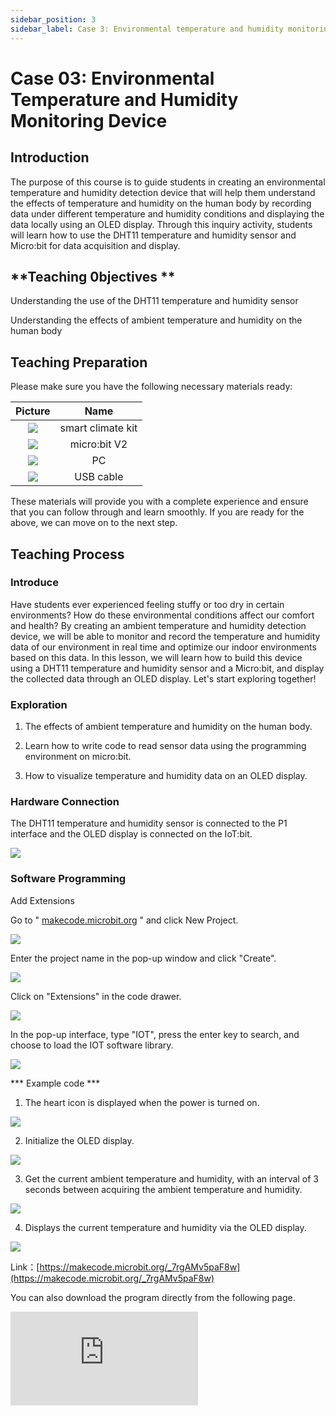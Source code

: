 ```yaml
---
sidebar_position: 3
sidebar_label: Case 3: Environmental temperature and humidity monitoring device
---
```


# **Case 03: Environmental Temperature and Humidity Monitoring Device**

## Introduction

The purpose of this course is to guide students in creating an environmental temperature and humidity detection device that will help them understand the effects of temperature and humidity on the human body by recording data under different temperature and humidity conditions and displaying the data locally using an OLED display. Through this inquiry activity, students will learn how to use the DHT11 temperature and humidity sensor and Micro:bit for data acquisition and display.

## **Teaching 0bjectives **

Understanding the use of the DHT11 temperature and humidity sensor

Understanding the effects of ambient temperature and humidity on the human body

## **Teaching Preparation**

Please make sure you have the following necessary materials ready:

| Picture | Name |
| :-: | :-: |
| ![](./images/microbit-smart-climate-kit-case-01-02.png) | smart climate kit |
| ![](./images/microbit-smart-climate-kit-case-01-03.png) | micro:bit V2 |
| ![](./images/microbit-smart-climate-kit-case-01-04.png) | PC |
| ![](./images/microbit-smart-climate-kit-case-01-05.png) | USB cable |

These materials will provide you with a complete experience and ensure that you can follow through and learn smoothly. If you are ready for the above, we can move on to the next step.

## **Teaching Process**

### **Introduce**

Have students ever experienced feeling stuffy or too dry in certain environments? How do these environmental conditions affect our comfort and health?
By creating an ambient temperature and humidity detection device, we will be able to monitor and record the temperature and humidity data of our environment in real time and optimize our indoor environments based on this data. In this lesson, we will learn how to build this device using a DHT11 temperature and humidity sensor and a Micro:bit, and display the collected data through an OLED display. Let's start exploring together!

### **Exploration**

1. The effects of ambient temperature and humidity on the human body.

2. Learn how to write code to read sensor data using the programming environment on micro:bit.
3. How to visualize temperature and humidity data on an OLED display.

### Hardware Connection

The DHT11 temperature and humidity sensor is connected to the P1 interface and the OLED display is connected on the IoT:bit.

![](./images/microbit-smart-climate-kit-case-03-06.png)

### **Software Programming**

Add Extensions

Go to " [makecode.microbit.org](https://makecode.microbit.org/) " and click New Project.

![](./images/smart-weather-station-kit-add-extension-01.png)

Enter the project name in the pop-up window and click "Create".

![](./images/smart-weather-station-kit-add-extension-02.png)

Click on "Extensions" in the code drawer.

![](./images/smart-weather-station-kit-add-extension-03.png)

In the pop-up interface, type "IOT", press the enter key to search, and choose to load the IOT software library.

![](./images/smart-weather-station-kit-add-extension-04.png)

*** Example code \***

1. The heart icon is displayed when the power is turned on.

![](./images/microbit-smart-climate-kit-case-03-07.png)

2. Initialize the OLED display.

![](./images/microbit-smart-climate-kit-case-03-08.png)

3. Get the current ambient temperature and humidity, with an interval of 3 seconds between acquiring the ambient temperature and humidity.

![](./images/microbit-smart-climate-kit-case-03-09.png)

4. Displays the current temperature and humidity via the OLED display.

![](./images/microbit-smart-climate-kit-case-03-10.png)

Link：[https://makecode.microbit.org/_7rgAMv5paF8w](https://makecode.microbit.org/_7rgAMv5paF8w)

You can also download the program directly from the following page.

<div
    style={{
        position: 'relative',
        paddingBottom: '60%',
        overflow: 'hidden',
    }}
>
    <iframe
        src="https://makecode.microbit.org/_7rgAMv5paF8w"
        frameborder="0"
        sandbox="allow-popups allow-forms allow-scripts allow-same-origin"
        style={{
            position: 'absolute',
            width: '100%',
            height: '100%',
        }}
    />
</div>
*** **Download Programs*****

Use the USB cable to connect the PC to the micro:bit V2.

![](./images/connect-microbit.gif)

After a successful connection, a disk drive named `MICROBIT` is recognized on the computer.

![](./images/microbit-drive.png)

Click on the bottom left corner and select `Connect Device`.

![](./images/download-02.png)

Click![](./images/download-03.png)。

![](./images/download-04.png)

Click![](./images/download-05.png)。

![](./images/download-06.png)


Select `BBC micro:bit CMSIS-DAP` in the pop-up window, and then select Connect, so far, our micro:bit has been connected successfully.

![](./images/download-07.png)

Click to download the program.

![](./images/download-08.png)

### ***\*Teamwork and Showcases\****

Students are divided into small groups and work together to create and program the case.

Students are encouraged to cooperate, communicate and share their experiences with each other.

Each group will have the opportunity to show the cases they have made and demonstrate to other groups.

*** Expected results: when connected to the power supply, the micro:bit displays the heart icon first and then the current temperature and humidity on the OLED display.** *****

（GIF动图）

### **Reflection**

Review the content of the lesson to remind students what knowledge and skills they have acquired.

Lead students in a discussion about the problems and difficulties they encountered during the production process and how they resolved them.

Guide students to think about the effects of different temperatures and humidity on the human body

## **Extended Knowledge**

### **The Effect of Different Temperature and Humidity on the Human Body**

Different temperature and humidity conditions have different effects on the human body. Here are some common temperature and humidity conditions and their effects on the human body:

High temperature and high humidity (sweltering)

Dehydration: In high temperature and high humidity, the body tends to lose a lot of water, leading to symptoms of dehydration, such as thirst, dizziness and fatigue. Discomfort: A stuffy environment can cause discomfort, increased sweating, easy fatigue and insomnia. High temperature and low humidity (dry heat)

Dehydration: In high temperatures, the body tends to lose a lot of water through sweating, while water evaporation speeds up in low humidity environments, making the risk of dehydration increased. Skin problems: Dry environments can lead to dry, rough skin with problems such as chapping and allergies. Low temperature and high humidity (cold and damp):

Discomfort: Cold and humid environments tend to make people feel cold and uncomfortable, which can lead to localized cold in the body, increasing the risk of colds and respiratory illnesses. Low temperature and low humidity (dry and cold):

Dry skin: Dry and cold environments may lead to loss of moisture in the skin, making it dry, tight and even itchy and cracked. Respiratory problems: At low temperatures, dry air may irritate the mucous membranes of the respiratory tract, triggering uncomfortable symptoms such as coughing, sore throat and nasal congestion. It is important to note that everyone has a different ability to feel and adapt to temperature and humidity, so reactions may vary between individuals. In addition, the effect of temperature and humidity on the human body is also affected by other factors, such as individual health conditions, intensity and duration of activities. Therefore, maintaining appropriate indoor temperature and humidity is essential for human comfort and health.
